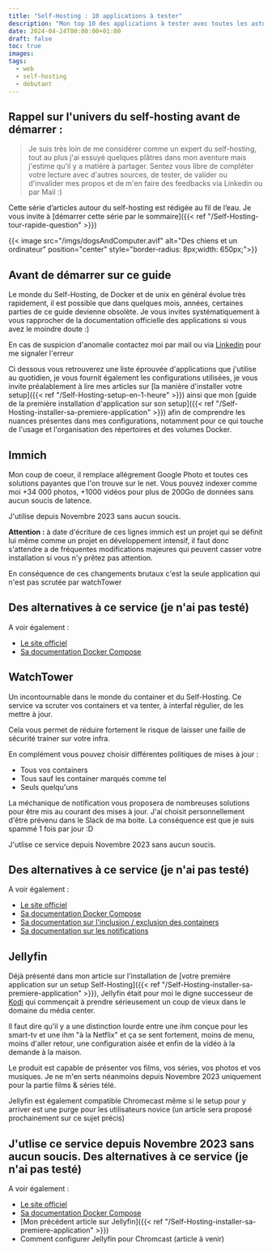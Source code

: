 ```yaml
---
title: "Self-Hosting : 10 applications à tester"
description: "Mon top 10 des applications à tester avec toutes les astuces associées"
date: 2024-04-24T00:00:00+01:00
draft: false
toc: true
images:
tags:
  - web
  - self-hosting
  - débutant
---
```


## Rappel sur l'univers du self-hosting avant de démarrer :

> Je suis très loin de me considérer comme un expert du self-hosting, tout au plus j'ai essuyé quelques plâtres dans mon aventure mais j'estime qu'il y a matière à partager. Sentez vous libre de compléter votre lecture avec d'autres sources, de tester, de valider ou d'invalider mes propos et de m'en faire des feedbacks via Linkedin ou par Mail :)

Cette série d’articles autour du self-hosting est rédigée au fil de l’eau. Je vous invite à [démarrer cette série par le sommaire]({{< ref "/Self-Hosting-tour-rapide-question" >}})



{{< image src="/imgs/dogsAndComputer.avif" alt="Des chiens et un ordinateur" position="center" style="border-radius: 8px;width: 650px;">}}

## Avant de démarrer sur ce guide

Le monde du Self-Hosting, de Docker et de unix en général évolue très rapidement, il est possible que dans quelques mois, années, certaines parties de ce guide devienne obsolète. Je vous invites systématiquement à vous rapprocher de la documentation officielle des applications si vous avez le moindre doute :) 

En cas de suspicion d'anomalie contactez moi par mail ou via [Linkedin](https://www.linkedin.com/in/kevin-danezis/) pour me signaler l'erreur

Ci dessous vous retrouverez une liste éprouvée d'applications que j'utilise au quotidien, je vous fournit également les configurations utilisées, je vous invite préalablement à lire mes articles sur [la manière d'installer votre setup]({{< ref "/Self-Hosting-setup-en-1-heure" >}}) ainsi que mon [guide de la première installation d'application sur son setup]({{< ref "/Self-Hosting-installer-sa-premiere-application" >}}) afin de comprendre les nuances présentes dans mes configurations, notamment pour ce qui touche de l'usage et l'organisation des répertoires et des volumes Docker.

## Immich

Mon coup de coeur, il remplace allégrement Google Photo et toutes ces solutions payantes que l'on trouve sur le net. Vous pouvez indexer comme moi +34 000 photos, +1000 vidéos pour plus de 200Go de données sans aucun soucis de latence. 

J'utilise depuis Novembre 2023 sans aucun soucis.

**Attention :** à date d'écriture de ces lignes immich est un projet qui se définit lui même comme un projet en développement intensif, il faut donc s'attendre a de fréquentes modifications majeures qui peuvent casser votre installation si vous n'y prêtez pas attention. 

En conséquence de ces changements brutaux c'est la seule application qui n'est pas scrutée par watchTower

Des alternatives à ce service (je n'ai pas testé)
 - 

A voir également : 
 - [Le site officiel](https://immich.app/)
 - [Sa documentation Docker Compose](https://immich.app/docs/install/environment-variables#docker-compose)

## WatchTower

Un incontournable dans le monde du container et du Self-Hosting. Ce service va scruter vos containers et va tenter, à interfal régulier, de les mettre à jour.

Cela vous permet de réduire fortement le risque de laisser une faille de sécurité trainer sur votre infra.

En complément vous pouvez choisir différentes politiques de mises à jour : 
 - Tous vos containers
 - Tous sauf les container marqués comme tel
 - Seuls quelqu'uns

La méchanique de notification vous proposera de nombreuses solutions pour être mis au courant des mises à jour. J'ai choisit personnellement d'être prévenu dans le Slack de ma boite. La conséquence est que je suis spammé 1 fois par jour :D 

J'utlise ce service depuis Novembre 2023 sans aucun soucis.

Des alternatives à ce service (je n'ai pas testé)
 - 

A voir également : 
 - [Le site officiel](https://containrrr.dev/watchtower/)
 - [Sa documentation Docker Compose](https://containrrr.dev/watchtower/usage-overview/)
 - [Sa documentation sur l'inclusion / exclusion des containers](https://containrrr.dev/watchtower/container-selection/)
 - [Sa documentation sur les notifications](https://containrrr.dev/watchtower/notifications/)

## Jellyfin

Déjà présenté dans mon article sur l'installation de [votre première application sur un setup Self-Hosting]({{< ref "/Self-Hosting-installer-sa-premiere-application" >}}), Jellyfin était pour moi le digne successeur de [Kodi](https://kodi.tv/) qui commençait à prendre sérieusement un coup de vieux dans le domaine du média center.

Il faut dire qu'il y a une distinction lourde entre une ihm conçue pour les smart-tv et une ihm "à la Netflix" et ça se sent fortement, moins de menu, moins d'aller retour, une configuration aisée et enfin de la vidéo à la demande à la maison.

Le produit est capable de présenter vos films, vos séries, vos photos et vos musiques. Je ne m'en serts néanmoins depuis Novembre 2023 uniquement pour la partie films & séries télé.

Jellyfin est également compatible Chromecast même si le setup pour y arriver est une purge pour les utilisateurs novice (un article sera proposé prochainement sur ce sujet précis)

J'utlise ce service depuis Novembre 2023 sans aucun soucis.
Des alternatives à ce service (je n'ai pas testé)
 - 

A voir également : 
 - [Le site officiel](https://jellyfin.org/)
 - [Sa documentation Docker Compose](https://jellyfin.org/docs/general/installation/container#using-docker-compose)
 - [Mon précédent article sur Jellyfin]({{< ref "/Self-Hosting-installer-sa-premiere-application" >}})
 - Comment configurer Jellyfin pour Chromcast (article à venir)
